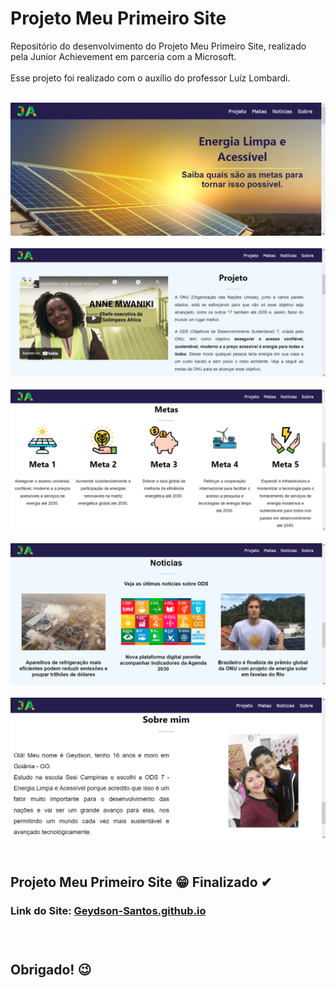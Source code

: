 <head>
    <link href="MarkDown/estiloMarkDown.css" rel="stylesheet">
</head>

<h1 class="titulo">Projeto Meu Primeiro Site</h1>

<p class="texto"> Repositório do desenvolvimento do Projeto Meu Primeiro Site, realizado pela Junior Achievement em parceria com a Microsoft.
<br>
<br>Esse projeto foi realizado com o auxílio do professor Luíz Lombardi.</p>

<br>
<img class="img" src="MarkDown/Apresentação.png" frameborder="0"></img>
<br>
<br>
<img class="img" src="MarkDown/Projeto.png" frameborder="0"></img>
<br>
<br>
<img class="img" src="MarkDown/Metas.png" frameborder="0"></img>
<br>
<br>
<img class="img" src="MarkDown/Notícias.png" frameborder="0"></img>
<br>
<br>
<img class="img" src="MarkDown/Sobre mim.png" frameborder="0"></img>

<h2 id="Status"><br>Projeto Meu Primeiro Site 😁 Finalizado ✔</h2>
<h3 id="Link">Link do Site: <a href="Geydson-Santos.github.io">Geydson-Santos.github.io</a><h3>

<br>

<h2 id="Obrigado">Obrigado! 😉</h2>

<!--
<p align="center">👉 <a href="#Sobre">Sobre</a></p>

# Sobre
-->
